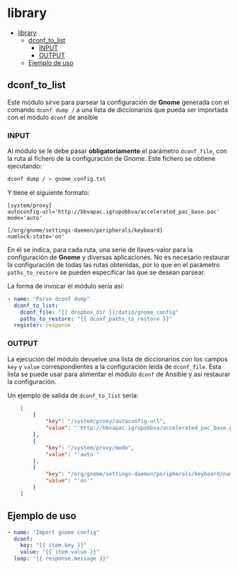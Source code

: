 # library

- [library](#library)
  - [dconf_to_list](#dconf_to_list)
    - [INPUT](#input)
    - [OUTPUT](#output)
  - [Ejemplo de uso](#ejemplo-de-uso)

## dconf_to_list

Este módulo sirve para parsear la configuración de **Gnome** generada con el comando `dconf dump /` a una lista de diccionarios que pueda ser importada con el módulo `dconf` de ansible

### INPUT

Al módulo se le debe pasar **obligatoriamente** el parámetro `dconf_file`, con la ruta al fichero de la configuración de Gnome. Este fichero se obtiene ejecutando:

```bash
dconf dump / > gnome_config.txt
```

Y tiene el siguiente formato:

```
[system/proxy]
autoconfig-url='http://bbvapac.igrupobbva/accelerated_pac_base.pac'
mode='auto'

[/org/gnome/settings-daemon/peripherals/keyboard]
numlock-state='on'
```

En él se indica, para cada ruta, una serie de llaves-valor para la configuración de **Gnome** y diversas aplicaciones. No es necesario restaurar la configuración de todas las rutas obtenidas, por lo que en el parámetro `paths_to_restore` se pueden especificar las que se desean parsear.

La forma de invocar el módulo sería así:

```yaml
- name: "Parse dconf dump"
  dconf_to_list:
    dconf_file: "{{ dropbox_dir }}/datio/gnome_config"
    paths_to_restore: "{{ dconf_paths_to_restore }}"
  register: response
```

### OUTPUT

La ejecución del módulo devuelve una lista de diccionarios con los campos `key` y `value` correspondientes a la configuración leída de `dconf_file`. Esta lista se puede usar para alimentar el módulo `dconf` de Ansible y así restaurar la configuración.

Un ejemplo de salida de `dconf_to_list` sería:

```json
    [
        {
            "key": "/system/proxy/autoconfig-url",
            "value": "'http://bbvapac.igrupobbva/accelerated_pac_base.pac'"
        },
        {
            "key": "/system/proxy/mode",
            "value": "'auto'"
        },
        {
            "key": "/org/gnome/settings-daemon/peripherals/keyboard/numlock-state",
            "value": "'on'"
        }
    ]
```

## Ejemplo de uso

```yaml
- name: "Import gnome config"
  dconf:
    key: "{{ item.key }}"
    value: "{{ item.value }}"
  loop: "{{ response.message }}"
```

